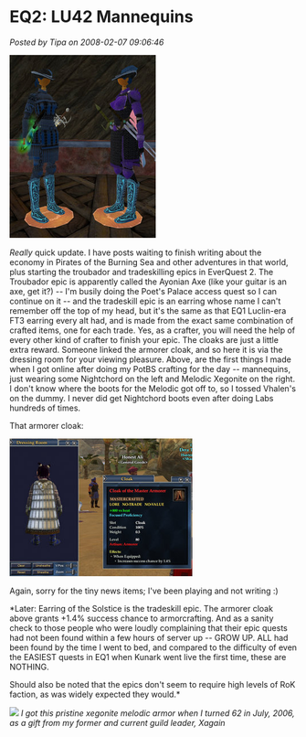 # EQ2: LU42 Mannequins

*Posted by Tipa on 2008-02-07 09:06:46*

![everquest2-2008-02-06-20-36-47-78.jpg](../../../uploads/2008/02/everquest2-2008-02-06-20-36-47-78.jpg)

*Really* quick update. I have posts waiting to finish writing about the economy in Pirates of the Burning Sea and other adventures in that world, plus starting the troubador and tradeskilling epics in EverQuest 2. The Troubador epic is apparently called the Ayonian Axe (like your guitar is an axe, get it?) -- I'm busily doing the Poet's Palace access quest so I can continue on it -- and the tradeskill epic is an earring whose name I can't remember off the top of my head, but it's the same as that EQ1 Luclin-era FT3 earring every alt had, and is made from the exact same combination of crafted items, one for each trade. Yes, as a crafter, you will need the help of every other kind of crafter to finish your epic. The cloaks are just a little extra reward. Someone linked the armorer cloak, and so here it is via the dressing room for your viewing pleasure. Above, are the first things I made when I got online after doing my PotBS crafting for the day -- mannequins, just wearing some Nightchord on the left and Melodic Xegonite on the right. I don't know where the boots for the Melodic got off to, so I tossed Vhalen's on the dummy. I never did get Nightchord boots even after doing Labs hundreds of times.

That armorer cloak:

![everquest2-2008-02-06-23-58-56-96.jpg](../../../uploads/2008/02/everquest2-2008-02-06-23-58-56-96.jpg)

Again, sorry for the tiny news items; I've been playing and not writing :)

*Later: Earring of the Solstice is the tradeskill epic. The armorer cloak above grants +1.4% success chance to armorcrafting. And as a sanity check to those people who were loudly complaining that their epic quests had not been found within a few hours of server up -- GROW UP. ALL had been found by the time I went to bed, and compared to the difficulty of even the EASIEST quests in EQ1 when Kunark went live the first time, these are NOTHING.

Should also be noted that the epics don't seem to require high levels of RoK faction, as was widely expected they would.*

![](../../../images/arms.jpg)
*I got this pristine xegonite melodic armor when I turned 62 in July, 2006, as a gift from my former and current guild leader, Xagain*


